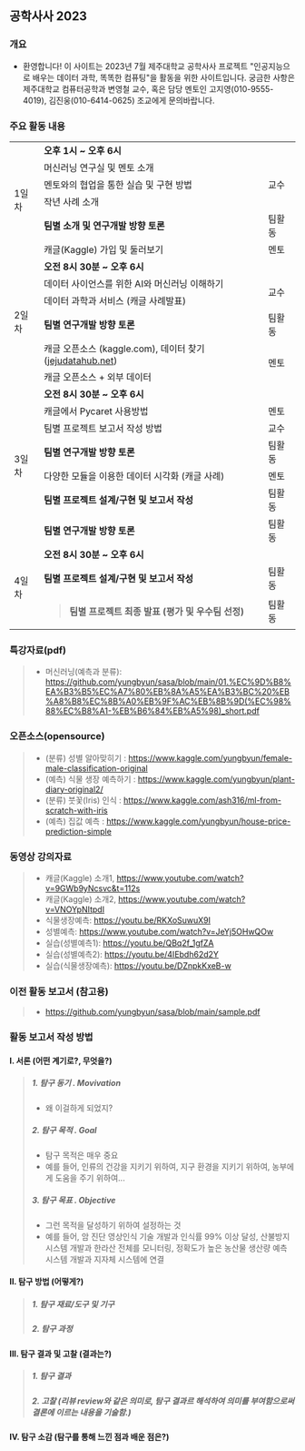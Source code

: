 ## 공학사사 2023
### 개요
* 환영합니다! 이 사이트는 2023년 7월 제주대학교 공학사사 프로젝트 "인공지능으로 배우는 데이터 과학, 똑똑한 컴퓨팅"을 활동을 위한 사이트입니다. 궁금한 사항은 제주대학교 컴퓨터공학과 변영철 교수, 혹은 담당 멘토인 고지영(010-9555-4019), 김진웅(010-6414-0625) 조교에게 문의바랍니다. 

### 주요 활동 내용
<table>
    <tbody>
        <tr>
            <td rowspan="6">
                1일차
            </td>
            <td colspan="2">
                <strong>오후&nbsp;1시&nbsp;~&nbsp;오후&nbsp;6시&nbsp;</strong>
            </td>
        </tr>
        <tr>
            <td>
                머신러닝 연구실 및 멘토 소개
            </td>
            <td rowspan="3">
                교수
            </td>
        </tr>
        <tr>
            <td>
                멘토와의 협업을 통한 실습 및 구현 방법&nbsp;
            </td>
        </tr>
        <tr>
            <td>
                작년 사례 소개
            </td>
        </tr>
        <tr>
            <td>
                <strong>팀별 소개 및 연구개발 방향 토론</strong>
            </td>
            <td>
                팀활동
            </td>
        </tr>
        <tr>
            <td>
                캐글(Kaggle)&nbsp;가입 및 둘러보기
            </td>
            <td>
                멘토
            </td>
        </tr>
        <tr>
            <td rowspan="6">
                2일차
            </td>
            <td colspan="2">
                <strong>오전&nbsp;8시&nbsp;30분&nbsp;~&nbsp;오후&nbsp;6시&nbsp;</strong>
            </td>
        </tr>
        <tr>
            <td>
                데이터 사이언스를 위한 AI와 머신러닝 이해하기&nbsp;
            </td>
            <td rowspan="2">
                교수
            </td>
        </tr>
        <tr>
            <td>
                데이터 과학과 서비스 (캐글 사례발표)
            </td>
        </tr>
        <tr>
            <td>
                <strong>팀별 연구개발 방향 토론</strong>
            </td>
            <td>
                팀활동
            </td>
        </tr>
        <tr>
            <td>
                캐글 오픈소스 (kaggle.com), 데이터 찾기 (<a href="https://www.jejudatahub.net/">jejudatahub.net</a>)
            </td>
            <td rowspan="2">
                멘토
            </td>
        </tr>
        <tr>
            <td>
                캐글 오픈소스 + 외부 데이터&nbsp;
            </td>
        </tr>
        <tr>
            <td rowspan="7">
                3일차
            </td>
            <td colspan="2">
                <strong>오전&nbsp;8시&nbsp;30분&nbsp;~&nbsp;오후&nbsp;6시&nbsp;</strong>
            </td>
        </tr>
        <tr>
            <td>
                캐글에서 Pycaret 사용방법
            </td>
            <td>
                멘토
            </td>
        </tr>
        <tr>
            <td>
                팀별 프로젝트 보고서 작성 방법
            </td>
            <td>
                교수
            </td>
        </tr>
        <tr>
            <td>
                <strong>팀별 연구개발 방향 토론</strong>
            </td>
            <td>
                팀활동
            </td>
        </tr>
        <tr>
            <td>
                다양한 모듈을 이용한 데이터 시각화&nbsp;(캐글 사례)&nbsp;
            </td>
            <td>
                멘토
            </td>
        </tr>
        <tr>
            <td>
                <strong>팀별 프로젝트 설계/구현 및 보고서 작성</strong>
            </td>
            <td>
                팀활동
            </td>
        </tr>
        <tr>
            <td>
                <strong>팀별 연구개발 방향 토론</strong>
            </td>
            <td>
                팀활동
            </td>
        </tr>
        <tr>
            <td rowspan="3">
                4일차
            </td>
            <td colspan="2">
                <strong>오전&nbsp;8시&nbsp;30분&nbsp;~&nbsp;오후&nbsp;6시&nbsp;</strong>
            </td>
        </tr>
        <tr>
            <td>
                <strong>팀별 프로젝트 설계/구현 및 보고서 작성&nbsp;</strong>
            </td>
            <td>
                팀활동
            </td>
        </tr>
        <tr>
            <td>
                <blockquote>
                    <p>
                        <strong>팀별 프로젝트 최종 발표 (평가 및 우수팀 선정)</strong>
                    </p>
                </blockquote>
            </td>
            <td>
                팀활동
            </td>
        </tr>
    </tbody>
</table>

### 특강자료(pdf)
> * 머신러닝(예측과 분류): https://github.com/yungbyun/sasa/blob/main/01.%EC%9D%B8%EA%B3%B5%EC%A7%80%EB%8A%A5%EA%B3%BC%20%EB%A8%B8%EC%8B%A0%EB%9F%AC%EB%8B%9D(%EC%98%88%EC%B8%A1-%EB%B6%84%EB%A5%98)_short.pdf

### 오픈소스(opensource)
> * (분류) 성별 알아맞히기 : https://www.kaggle.com/yungbyun/female-male-classification-original
> * (예측) 식물 생장 예측하기 : https://www.kaggle.com/yungbyun/plant-diary-original2/
> * (분류) 붓꽃(Iris) 인식 : https://www.kaggle.com/ash316/ml-from-scratch-with-iris
> * (예측) 집값 예측 : https://www.kaggle.com/yungbyun/house-price-prediction-simple

### 동영상 강의자료
> * 캐글(Kaggle) 소개1, https://www.youtube.com/watch?v=9GWb9yNcsvc&t=112s
> * 캐글(Kaggle) 소개2, https://www.youtube.com/watch?v=VNOYpNItpdI
> * 식물생장예측: https://youtu.be/RKXoSuwuX9I
> * 성별예측: https://www.youtube.com/watch?v=JeYj5OHwQOw
> * 실습(성별예측1): https://youtu.be/QBq2f_1gfZA
> * 실습(성별예측2): https://youtu.be/4IEbdh62d2Y
> * 실습(식물생장예측): https://youtu.be/DZnpkKxeB-w

### 이전 활동 보고서 (참고용)
> * https://github.com/yungbyun/sasa/blob/main/sample.pdf

### 활동 보고서 작성 방법
#### I. 서론 (어떤 계기로?, 무엇을?) 
> ##### 1. 탐구 동기 . Movivation
> * 왜 이걸하게 되었지?
> ##### 2. 탐구 목적 . Goal
> * 탐구 목적은 매우 중요
> * 예를 들어, 인류의 건강을 지키기 위하여, 지구 환경을 지키기 위하여, 농부에게 도움을 주기 위하여...
> ##### 3. 탐구 목표 . Objective
> * 그런 목적을 달성하기 위하여 설정하는 것
> * 예를 들어, 암 진단 영상인식 기술 개발과 인식률 99% 이상 달성, 산불방지 시스템 개발과 한라산 전체를 모니터링, 정확도가 높은 농산물 생산량 예측 시스템 개발과 지자체 시스템에 연결 

#### II. 탐구 방법 (어떻게?)
> ##### 1. 탐구 재료/도구 및 기구
> ##### 2. 탐구 과정

#### III. 탐구 결과 및 고찰 (결과는?) 
> ##### 1. 탐구 결과
> ##### 2. 고찰 (리뷰 review와 같은 의미로, 탐구 결과르 해석하여 의미를 부여함으로써 결론에 이르는 내용을 기술함.)

#### IV. 탐구 소감 (탐구를 통해 느낀 점과 배운 점은?)

